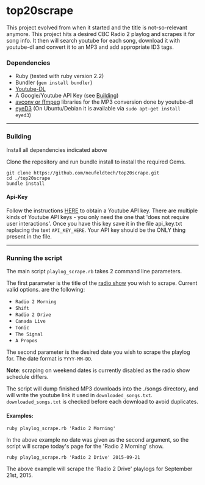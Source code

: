 # top20scrape
This project evolved from when it started and the title is not-so-relevant anymore.
This project hits a desired CBC Radio 2 playlog and scrapes it for song info.  It then will search youtube for each song, download it with youtube-dl and convert it to an MP3 and add appropriate ID3 tags.

### Dependencies
  - Ruby (tested with ruby version 2.2)
  - Bundler (`gem install bundler`)
  - [Youtube-DL](https://rg3.github.io/youtube-dl/)
  - A Google/Youtube API Key (see [Building](#api-key))
  - [avconv or ffmpeg](https://libav.org/download/) libraries for the MP3 conversion done by youtube-dl
  - [eyeD3](http://eyed3.nicfit.net/cli.html) (On Ubuntu/Debian it is available via `sudo apt-get install eyed3`)

----
### Building
Install all dependencies indicated above

Clone the repository and run bundle install to install the required Gems.

    git clone https://github.com/neufeldtech/top20scrape.git
    cd ./top20scrape
    bundle install


#### Api-Key
Follow the instructions [HERE](https://github.com/Fullscreen/yt/blob/master/README.md#configuring-your-app)  to obtain a Youtube API key.  There are multiple kinds of Youtube API keys - you only need the one that 'does not require user interactions'.  Once you have this key save it in the file api_key.txt replacing the text `API_KEY_HERE`.  Your API key should be the ONLY thing present in the file.

----
### Running the script
The main script `playlog_scrape.rb` takes 2 command line parameters.  

The first parameter is the title of the [radio show](http://music.cbc.ca/#!/broadcastlogs/broadcastlogs.aspx?broadcastdate=2015-09-21) you wish to scrape.  Current valid options. are the following:

- `Radio 2 Morning`
- `Shift`
- `Radio 2 Drive`
- `Canada Live`
- `Tonic`
- `The Signal`
- `A Propos`

The second parameter is the desired date you wish to scrape the playlog for. The date format is `YYYY-MM-DD`.

**Note**: scraping on weekend dates is currently disabled as the radio show schedule differs.

The script will dump finished MP3 downloads into the ./songs directory, and will write the youtube  link it used in `downloaded_songs.txt`. `downloaded_songs.txt` is checked before each download to avoid duplicates.

#### Examples:
`ruby playlog_scrape.rb 'Radio 2 Morning'`

In the above example no date was given as the second argument, so the script will scrape today's page for the 'Radio 2 Morning' show.

`ruby playlog_scrape.rb 'Radio 2 Drive' 2015-09-21`

The above example will scrape the 'Radio 2 Drive' playlogs for September 21st, 2015.
